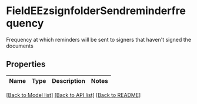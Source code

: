 # FieldEEzsignfolderSendreminderfrequency

Frequency at which reminders will be sent to signers that haven't signed the documents

## Properties

Name | Type | Description | Notes
------------ | ------------- | ------------- | -------------

[[Back to Model list]](../README.md#documentation-for-models) [[Back to API list]](../README.md#documentation-for-api-endpoints) [[Back to README]](../README.md)



